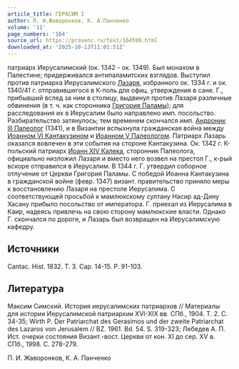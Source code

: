 ```yaml
---
article_title: ГЕРАСИМ I
author: П. И.Жаворонков, К. А.Панченко
volume: '11'
page_numbers: '164'
source_url: https://pravenc.ru/text/164599.html
downloaded_at: '2025-10-13T11:01:51Z'
---
```


патриарх Иерусалимский (ок. 1342 - ок. 1349). Был монахом в Палестине; придерживался антипаламитских взглядов. Выступил против патриарха Иерусалимского [Лазаря](https://pravenc.ru/text/Лазарь.html), избранного ок. 1334 г. и ок. 1340/41 г. отправившегося в К-поль для офиц. утверждения в сане. Г., прибывший вслед за ним в столицу, выдвинул против Лазаря различные обвинения (в т. ч. как сторонника [Григория Паламы](<https://pravenc.ru/text/Григорий Палама.html>)); для расследования их в Иерусалим было направлено имп. посольство. Разбирательство затянулось; тем временем скончался имп. [Андроник III Палеолог](<https://pravenc.ru/text/Андроник III Палеолог.html>) (1341), и в Византии вспыхнула гражданская война между [Иоанном VI Кантакузином](<https://pravenc.ru/text/Иоанном VI Кантакузином.html>) и [Иоанном V Палеологом](<https://pravenc.ru/text/Иоанн V Палеолог.html>). Патриарх Лазарь оказался вовлечен в эти события на стороне Кантакузина. Ок. 1342 г. К-польский патриарх [Иоанн XIV Калека](<https://pravenc.ru/text/Иоанн XIV Калека.html>), сторонник Палеолога, официально низложил Лазаря и вместо него возвел на престол Г., к-рый вскоре отправился в Иерусалим. В 1344 г. Г. утвердил соборное отлучение от Церкви Григория Паламы. С победой Иоанна Кантакузина в гражданской войне (февр. 1347) визант. правительство приняло меры к восстановлению Лазаря на престоле Иерусалима. С соответствующей просьбой к мамлюкскому султану Насир ад-Дину Хасану прибыло посольство от императора. Г. приехал из Иерусалима в Каир, надеясь привлечь на свою сторону мамлюкские власти. Однако Г. скончался по дороге, и Лазарь был возвращен на Иерусалимскую кафедру.

## Источники

Cantac. Hist. 1832. T. 3. Cap. 14-15. P. 91-103.

## Литература

Максим Симский. История иерусалимских патриархов // Материалы для истории Иерусалимской патриархии XVI-XIX 
вв. СПб., 1904. Т. 2. С. 34-35; Wirth P. Der Patriarchat des Gerasimos und der zweite Patriarchat des Lazaros von Jerusalem // BZ. 1961. Bd. 54. S. 319-323; Лебедев А. П. Ист. очерки состояния Визант.-вост. Церкви от кон. XI до сер. ХV в. СПб., 1998. С. 278-279.

П. И.  Жаворонков,   К. А.  Панченко
